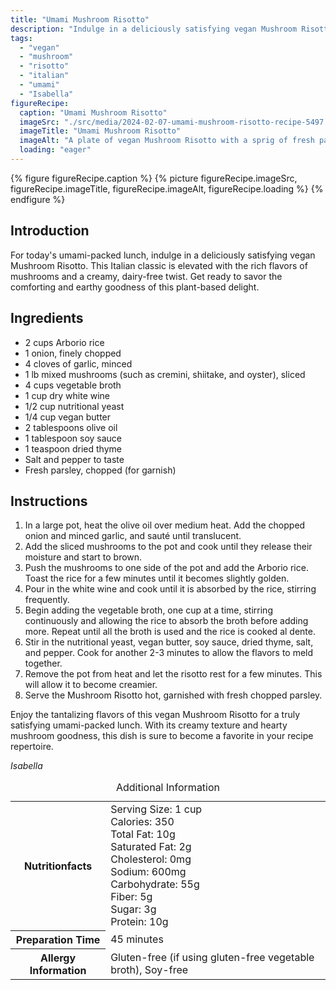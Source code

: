 ```yaml
---
title: "Umami Mushroom Risotto"
description: "Indulge in a deliciously satisfying vegan Mushroom Risotto. This Italian classic is elevated with the rich flavors of mushrooms and a creamy, dairy-free twist."
tags:
  - "vegan"
  - "mushroom"
  - "risotto"
  - "italian"
  - "umami"
  - "Isabella"
figureRecipe: 
  caption: "Umami Mushroom Risotto"
  imageSrc: "./src/media/2024-02-07-umami-mushroom-risotto-recipe-5497.png"
  imageTitle: "Umami Mushroom Risotto"
  imageAlt: "A plate of vegan Mushroom Risotto with a sprig of fresh parsley on a simple, inviting table setting."
  loading: "eager"
---
```


{% figure figureRecipe.caption %}
{% picture figureRecipe.imageSrc, figureRecipe.imageTitle, figureRecipe.imageAlt, figureRecipe.loading %}
{% endfigure %}

## Introduction

For today's umami-packed lunch, indulge in a deliciously satisfying vegan Mushroom Risotto. This Italian classic is elevated with the rich flavors of mushrooms and a creamy, dairy-free twist. Get ready to savor the comforting and earthy goodness of this plant-based delight.

## Ingredients

- 2 cups Arborio rice
- 1 onion, finely chopped
- 4 cloves of garlic, minced
- 1 lb mixed mushrooms (such as cremini, shiitake, and oyster), sliced
- 4 cups vegetable broth
- 1 cup dry white wine
- 1/2 cup nutritional yeast
- 1/4 cup vegan butter
- 2 tablespoons olive oil
- 1 tablespoon soy sauce
- 1 teaspoon dried thyme
- Salt and pepper to taste
- Fresh parsley, chopped (for garnish)

## Instructions

1. In a large pot, heat the olive oil over medium heat. Add the chopped onion and minced garlic, and sauté until translucent.
2. Add the sliced mushrooms to the pot and cook until they release their moisture and start to brown.
3. Push the mushrooms to one side of the pot and add the Arborio rice. Toast the rice for a few minutes until it becomes slightly golden.
4. Pour in the white wine and cook until it is absorbed by the rice, stirring frequently.
5. Begin adding the vegetable broth, one cup at a time, stirring continuously and allowing the rice to absorb the broth before adding more. Repeat until all the broth is used and the rice is cooked al dente.
6. Stir in the nutritional yeast, vegan butter, soy sauce, dried thyme, salt, and pepper. Cook for another 2-3 minutes to allow the flavors to meld together.
7. Remove the pot from heat and let the risotto rest for a few minutes. This will allow it to become creamier.
8. Serve the Mushroom Risotto hot, garnished with fresh chopped parsley.

Enjoy the tantalizing flavors of this vegan Mushroom Risotto for a truly satisfying umami-packed lunch. With its creamy texture and hearty mushroom goodness, this dish is sure to become a favorite in your recipe repertoire.

*Isabella*

<table><caption class='sr-only'>Additional Information</caption><tr><th>Nutritionfacts</th><td>Serving Size: 1 cup<br />
Calories: 350<br />
Total Fat: 10g<br />
Saturated Fat: 2g<br />
Cholesterol: 0mg<br />
Sodium: 600mg<br />
Carbohydrate: 55g<br />
Fiber: 5g<br />
Sugar: 3g<br />
Protein: 10g&nbsp;</td></tr><tr><th>Preparation Time</th><td>45 minutes&nbsp;</td></tr><tr><th>Allergy Information</th><td>Gluten-free (if using gluten-free vegetable broth), Soy-free&nbsp;</td></tr></table>

